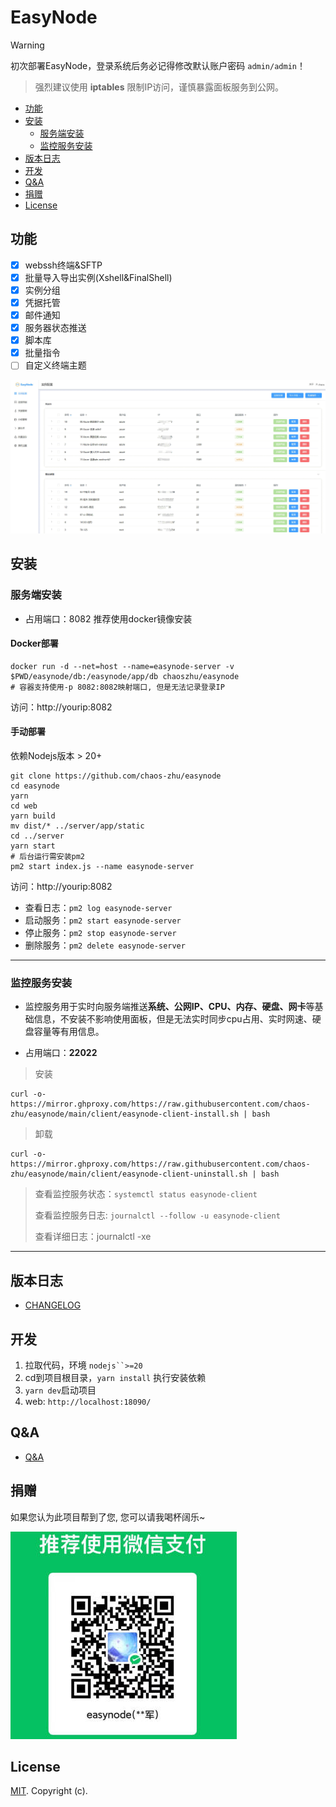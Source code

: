 # EasyNode

> [!WARNING]
> 初次部署EasyNode，登录系统后务必记得修改默认账户密码 `admin/admin`！

> 强烈建议使用 **iptables** 限制IP访问，谨慎暴露面板服务到公网。

<!-- > [!NOTE]
> webssh与监控服务都将以`该服务器作为中转`。中国大陆连接建议使用香港、新加坡、日本、韩国等地区的低延迟服务器来安装服务端 -->

  - [功能](#功能)
  - [安装](#安装指南)
    - [服务端安装](#服务端安装)
    - [监控服务安装](#监控服务安装)
  - [版本日志](#版本日志)
  - [开发](#开发)
  - [Q&A](#Q&A)
  - [捐赠](#捐赠)
  - [License](#license)

## 功能

- [x] webssh终端&SFTP
- [x] 批量导入导出实例(Xshell&FinalShell)
- [x] 实例分组
- [x] 凭据托管
- [x] 邮件通知
- [x] 服务器状态推送
- [x] 脚本库
- [x] 批量指令
- [ ] 自定义终端主题

![实例面板](./doc_images/merge.gif)

## 安装

### 服务端安装

- 占用端口：8082  推荐使用docker镜像安装

#### Docker部署

```shell
docker run -d --net=host --name=easynode-server -v $PWD/easynode/db:/easynode/app/db chaoszhu/easynode
# 容器支持使用-p 8082:8082映射端口, 但是无法记录登录IP
```
访问：http://yourip:8082

#### 手动部署

依赖Nodejs版本 > 20+

```shell
git clone https://github.com/chaos-zhu/easynode
cd easynode
yarn
cd web
yarn build
mv dist/* ../server/app/static
cd ../server
yarn start
# 后台运行需安装pm2
pm2 start index.js --name easynode-server
```

访问：http://yourip:8082

- 查看日志：`pm2 log easynode-server`
- 启动服务：`pm2 start easynode-server`
- 停止服务：`pm2 stop easynode-server`
- 删除服务：`pm2 delete easynode-server`

---

### 监控服务安装

- 监控服务用于实时向服务端推送**系统、公网IP、CPU、内存、硬盘、网卡**等基础信息，不安装不影响使用面板，但是无法实时同步cpu占用、实时网速、硬盘容量等有用信息。

- 占用端口：**22022**

> 安装

```shell
curl -o- https://mirror.ghproxy.com/https://raw.githubusercontent.com/chaos-zhu/easynode/main/client/easynode-client-install.sh | bash
```

> 卸载

```shell
curl -o- https://mirror.ghproxy.com/https://raw.githubusercontent.com/chaos-zhu/easynode/main/client/easynode-client-uninstall.sh | bash
```

> 查看监控服务状态：`systemctl status easynode-client`
>
> 查看监控服务日志: `journalctl --follow -u easynode-client`
>
> 查看详细日志：journalctl -xe

---

## 版本日志

- [CHANGELOG](./CHANGELOG.md)

## 开发

1. 拉取代码，环境 `nodejs``>=20`
2. cd到项目根目录，`yarn install` 执行安装依赖
3. `yarn dev`启动项目
4. web: `http://localhost:18090/`

## Q&A

- [Q&A](./Q%26A.md)

## 捐赠

如果您认为此项目帮到了您, 您可以请我喝杯阔乐~

![wx](./doc_images/wx.jpg)

## License

[MIT](LICENSE). Copyright (c).
